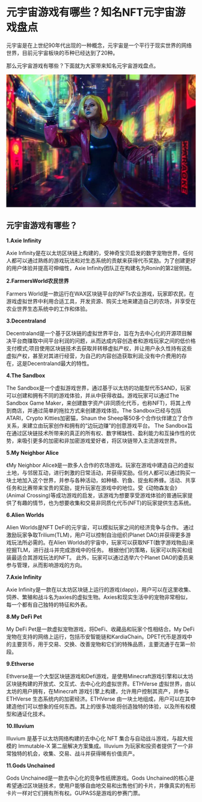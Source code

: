 # 元宇宙游戏有哪些？知名NFT元宇宙游戏盘点



元宇宙是在上世纪90年代出现的一种概念，元宇宙是一个平行于现实世界的网络世界，目前元宇宙板块的币种已经达到了20种。

那么元宇宙游戏有哪些？下面就为大家带来知名元宇宙游戏盘点。



![游戏盘点](pd.jpg)

 

## 元宇宙游戏有哪些？



**1.Axie Infinity**  

Axie Infinity是在以太坊区块链上构建的，受神奇宝贝启发的数字宠物世界，任何人都可以通过熟练的游戏玩法和对生态系统的贡献来获得代币奖励。为了创建更好的用户体验并提高可伸缩性，Axie Infinity团队正在构建名为Ronin的第2层侧链。

**2.FarmersWorld农民世界**

Farmers World是一款运行在WAX区块链平台的NFTs农业游戏，玩家即农民，在游戏虚拟世界中利用合适工具，开发资源、购买土地来建造自己的农场，并享受在农业世界生态系统中的工作和体验。

**3.Decentraland** 

Decentraland是一个基于区块链的虚拟世界平台，旨在为去中心化的开源项目解决平台商赚取中间平台利润的问题，从而达成内容创造者和游戏玩家之间的低价格支付模式;项目使用区块链技术去获取并转移虚拟产权，并让用户永久性持有这些虚拟产权，甚至对其进行经营，为自己的内容创造获取利润;没有中介费用的存在，这是Decentraland最大的特性。

**4.The Sandbox** 

The Sandbox是一个虚拟游戏世界，通过基于以太坊的功能型代币SAND，玩家可以创建和拥有不同的游戏体验，并从中获得收益。游戏玩家可以通过The Sandbox Game Maker，来创建数字资产(非同质化代币，也称NFT)，将其上传到商店，并通过简单的拖拉方式来创建游戏体验。The Sandbox已经与包括ATARI，Crypto Kitties加密猫，Shaun the Sheep等50多个合作伙伴建立了合作关系，来建立由玩家创作和拥有的“边玩边赚”的创意游戏平台。 The Sandbox旨在通过区块链技术所带来的真正的所有权、数字稀缺性、盈利能力和互操作性的优势，来吸引更多的加密和非加密游戏爱好者，将区块链带入主流游戏世界。

**5.My Neighbor Alice** 

《My Neighbor Alice》是一款多人合作的农场游戏。玩家在游戏中建造自己的虚拟土地，与邻居互动，进行刺激的日常活动，并获得奖励。任何人都可以通过购买一块土地加入这个世界，并参与各种活动，如种植、钓鱼、捉虫和养蜂。活动、共享任务和比赛带来宝贵的奖励，提升玩家在游戏中的地位。受《动物森友会》(Animal Crossing)等成功游戏的启发，该游戏为想要享受游戏体验的普通玩家提供了有趣的情节，也为想要收集和交易非同质化代币(NFT)的玩家提供生态系统。

**6.Alien Worlds** 

Alien Worlds是NFT DeFi的元宇宙，可以模拟玩家之间的经济竞争与合作。 通过激励玩家争取Trilium(TLM)，用户可以控制自治组织(Planet DAO)并获得更多游戏玩法所必需的。在Alien Worlds的宇宙中，玩家可以获取NFT(数字游戏物品)来挖掘TLM，进行战斗并完成游戏中的任务。 根据他们的策略，玩家可以购买和组装最适合其游戏玩法的NFT。 此外，玩家可以通过选举六个Planet DAO的委员来参与管理，从而影响游戏的方向。

**7.Axie Infinity** 

Axie Infinity是一款在以太坊区块链上运行的游戏(dapp)，用户可以在这里收集、饲养、繁殖和战斗名为axies的虚拟生物。Axies和现实生活中的宠物非常相似，每一个都有自己独特的特征和外表。

**8.My DeFi Pet** 

My DeFi Pet是一款虚拟宠物游戏，将DeFi、收藏品和玩家个性相结合。My DeFi宠物在支持的网络上运行，包括币安智能链和KardiaChain。DPET代币是游戏中的主要货币，用于交易、交换、改善宠物和它们的特殊品质，主要流通于在第一阶段。

**9.Ethverse** 

Ethverse是⼀个⼤型区块链游戏和Defi游戏，是使⽤Minecraft游戏引擎和以太坊区块链构建的开放式、交互式、去中⼼化的虚拟世界。ETHVerse 虚拟世界，由以太坊的用户拥有，在Minecraft 游戏引擎上构建，允许用户控制其资产，并参与ETHVerse 生态系统内的加密经济。ETHVerse 由一块土地组成，用户可以在其中建造他们可以想象的任何东西。其上的很多功能将创造独特的体验，以及所有权模型和通证化技术。

**10.Illuvium** 

Illuvium 是基于以太坊网络构建的去中心化 NFT 集合与自动战斗游戏，与超大规模的 Immutable-X 第二层解决方案集成。Illuvium 为玩家和投资者提供了一个非常独特的机会，收集、交易、战斗并获得稀有价值资产。

**11.Gods Unchained** 

Gods Unchained是一款去中心化的竞争性纸牌游戏。Gods Unchained的核心是希望通过区块链技术，使用户能够自由地交易和出售他们的卡片，并像真实的有形卡片一样对它们拥有所有权。GUPASS是游戏的参赛门票。
